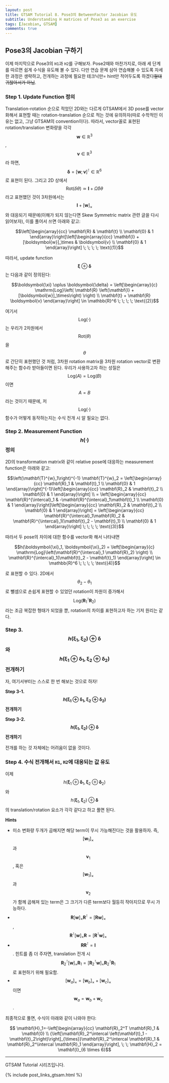 ```yaml
---
layout: post
title: GTSAM Tutorial 8. Pose3의 BetweenFactor Jacobian 유도
subtitle: Understanding H matrices of Pose3 as an exercise
tags: [Jacobian, GTSAM]
comments: true
---
```


## Pose3의 Jacobian 구하기

이제 마지막으로 Pose3의 `H1`과 `H2`를 구해보자. Pose2때와 마찬가지로, 아래 세 단계를 따르면 쉽게 수식을 유도해 볼 수 있다. 다만 연습 문제 삼아 연습해볼 수 있도록 자세한 과정은 생략하고, 전개하는 과정에 필요한 테크닉만= hint만 적어두도록 하겠다~~절대 귀찮아서가 아님~~.

### Step 1. Update Function 정의

Translation-rotation 순으로 적었던 2D와는 다르게 GTSAM에서 3D pose를 vector화해서 표현할 때는 rotation-translation 순으로 적는 것에 유의하자(따로 수학적인 이유는 없고, 그냥 GTSAM의 convention이다). 따라서, vector꼴로 표현된 rotation/translation 변화량을 각각 $$\boldsymbol{w} \in \mathbb{R}^3$$, $$\boldsymbol{v} \in \mathbb{R}^3$$라 하면, $$\boldsymbol{\delta} = [\boldsymbol{w}; \boldsymbol{v}]^\intercal \in \mathbb{R}^6$$로 표현이 된다. 그리고 2D 상에서 $$\mathrm{Rot}(\delta\theta) \simeq \mathbf{I} + \hat{\Omega} \delta \theta$$라고 표현했던 것이 3차원에서는 $$\mathbf{I} + [\boldsymbol{w}]_\times$$와 대응되기 때문에(이해가 되지 않는다면 Skew Symmetric matrix 관련 글을 다시 읽어보자), 이를 풀어서 쓰면 아래와 같고:

$$\left[\begin{array}{cc}
\mathbf{R} & \mathbf{t} \\
\mathbf{0} & 1
\end{array}\right]\left[\begin{array}{cc}
\mathbf{I} + [\boldsymbol{w}]_\times & \boldsymbol{v} \\
\mathbf{0} & 1
\end{array}\right]  \; \; \; \; \text{(1)}$$

따라서, update function $$\boldsymbol{\xi} \oplus \boldsymbol{\delta}$$는 다음과 같이 정의된다:

$$\boldsymbol{\xi} \oplus \boldsymbol{\delta} =  
\left[\begin{array}{c}
\mathrm{Log}\left( \mathbf{R} \left(\mathbf{I} + [\boldsymbol{w}]_\times\right) \right) \\ 
\mathbf{t} + \mathbf{R} \boldsymbol{v} 
\end{array}\right] \in \mathbb{R}^6 \; \; \; \; \text{(2)}$$

여기서 $$\mathrm{Log}\left( \cdot \right)$$는 우리가 2차원에서 $$\mathrm{Rot}(\theta)$$을 $$\theta$$로 간단히 표현했던 것 처럼, 3차원 rotation matrix을 3차원 rotation vector로 변환해주는 함수라 받아들이면 된다.
우리가 사용하고자 하는 성질은 $$\mathrm{Log}\left(A\right) = \mathrm{Log}\left(B\right)$$이면 $$A=B$$라는 것이기 때문에, 저 $$\mathrm{Log}\left( \cdot \right)$$ 함수가 어떻게 동작하는지는 수식 전개 시 알 필요는 없다.

### Step 2. Measurement Function $$h(\cdot)$$ 정의

2D의 transformation matrix와 같이 relative pose에 대응하는 measurement function은 아래와 같고:

$$\left(\mathbf{T}^{w}_1\right)^{-1} \mathbf{T}^{w}_2 =
\left[\begin{array}{cc}
\mathbf{R}_1 & \mathbf{t}_1 \\
\mathbf{0} & 1
\end{array}\right]^{-1}\left[\begin{array}{cc}
\mathbf{R}_2 & \mathbf{t}_2 \\
\mathbf{0} & 1
\end{array}\right] \\ = 
\left[\begin{array}{cc}
\mathbf{R}^{\intercal}_1 & -\mathbf{R}^{\intercal}_1\mathbf{t}_1 \\
\mathbf{0} & 1
\end{array}\right]\left[\begin{array}{cc}
\mathbf{R}_2 & \mathbf{t}_2 \\
\mathbf{0} & 1
\end{array}\right] = 
\left[\begin{array}{cc}
\mathbf{R}^{\intercal}_1\mathbf{R}_2 & \mathbf{R}^{\intercal}_1(\mathbf{t}_2 - \mathbf{t}_1) \\
\mathbf{0} & 1
\end{array}\right] \; \; \; \; \text{(3)}$$

따라서 두 pose의 차이에 대한 함수를 vector화 해서 나타내면 

$$h(\boldsymbol{\xi}_1, \boldsymbol{\xi}_2) = 
\left[\begin{array}{c}
\mathrm{Log}\left(\mathbf{R}^{\intercal}_1 \mathbf{R}_2) \right) \\
\mathbf{R}^{\intercal}_1(\mathbf{t}_2 - \mathbf{t}_1) 
\end{array}\right] \in \mathbb{R}^6 \; \; \; \; \text{(4)}$$

로 표현할 수 있다. 2D에서 $$\theta_2 - \theta_1$$로 뺄셈으로 손쉽게 표현할 수 있었던 rotation이 차원이 증가해서 $$\mathrm{Log}\left(\mathbf{R}^{\intercal}_1 \mathbf{R}_2\right)$$라는 조금 복잡한 형태가 되었을 뿐, rotation의 차이를 표현하고자 하는 기저 원리는 같다.

### Step 3. $$h(\boldsymbol{\xi}_1, \boldsymbol{\xi}_2) \oplus \boldsymbol{\delta}$$와 $$h(\boldsymbol{\xi}_1 \oplus \boldsymbol{\delta}_1, \boldsymbol{\xi}_2 \oplus \boldsymbol{\delta}_2)$$ 전개하기 

자, 여기서부터는 스스로 한 번 해보는 것으로 하자!

**Step 3-1. $$h(\boldsymbol{\xi}_1 \oplus \boldsymbol{\delta}_1, \boldsymbol{\xi}_2 \oplus \boldsymbol{\delta}_2)$$ 전개하기**

**Step 3-2. $$h(\boldsymbol{\xi}_1, \boldsymbol{\xi}_2) \oplus \boldsymbol{\delta}$$ 전개하기**

전개를 하는 것 자체에는 어려움이 없을 것이다.


### Step 4. 수식 전개해서 `H1`, `H2`에 대응되는 값 유도

이제 $$h(\boldsymbol{\xi}_1 \oplus \boldsymbol{\delta}_1, \boldsymbol{\xi}_2 \oplus \boldsymbol{\delta}_2)$$와 $$h(\boldsymbol{\xi}_1, \boldsymbol{\xi}_2) \oplus \boldsymbol{\delta}$$의 translation/rotation 요소가 각각 같다고 하고 풀면 된다. 

**Hints**

* 미소 변화량 두개가 곱해지면 해당 term이 무시 가능해진다는 것을 활용하자. 즉, $$[\boldsymbol{w}_1]_\times$$과 $$\boldsymbol{v}_1$$, 
 혹은 $$[\boldsymbol{w}_1]_\times$$과 $$\boldsymbol{v}_2$$가 함께 곱해져 있는 term은 그 크기가 다른 term보다 월등히 작아지므로 무시 가능하다.
* $$\mathbf{R}[\boldsymbol{w}]_\times \mathbf{R}^\intercal = [\mathbf{R} \boldsymbol{w}]_\times$$, $$\mathbf{R}^\intercal[\boldsymbol{w}]_\times \mathbf{R} = [\mathbf{R}^\intercal \boldsymbol{w}]_\times$$
* $$\mathbf{R} \mathbf{R}^\intercal = \mathbf{I}$$. 힌트를 좀 더 주자면, translation 전개 시 $$\mathbf{R}_2^\intercal [\boldsymbol{w}]_\times \mathbf{R}_1 = [\mathbf{R}_2^\intercal \boldsymbol{w}]_\times \mathbf{R}_2^\intercal \mathbf{R}_1$$로 표현하기 위해 필요함.
* $$[\boldsymbol{w}_a]_\times = [\boldsymbol{w}_b]_\times + [\boldsymbol{w}_c]_\times$$이면 $$\boldsymbol{w}_a = \boldsymbol{w}_b + \boldsymbol{w}_c$$.

최종적으로 풀면, 수식이 아래와 같이 나와야 한다:

$$
\mathbf{H}_1=-\left[\begin{array}{cc}
\mathbf{R}_2^T \mathbf{R}_1 & \mathbf{0} \\
{\left[\mathbf{R}_2^\intercal \left(\mathbf{t}_1 - \mathbf{t}_2\right)\right]_{\times}}\mathbf{R}_2^\intercal \mathbf{R}_1 & \mathbf{R}_2^\intercal \mathbf{R}_1
\end{array}\right], \; \; \mathbf{H}_2 = \mathbf{I}_{6 \times 6}$$

---

GTSAM Tutorial 시리즈입니다.

{% include post_links_gtsam.html %}